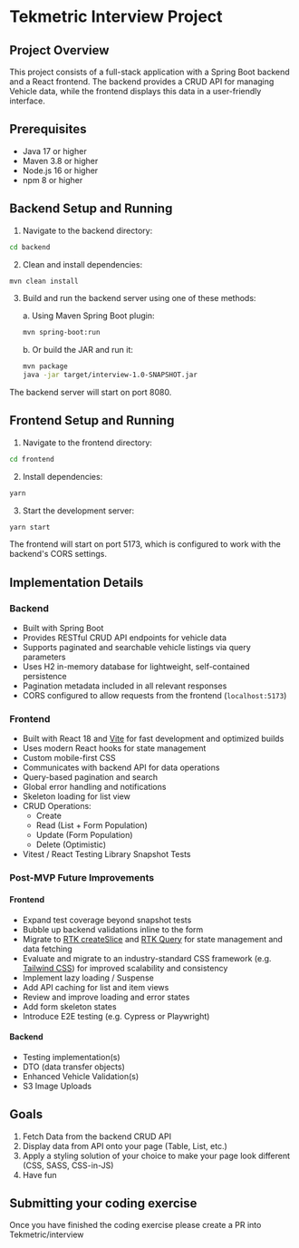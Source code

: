 # Tekmetric Interview Project

## Project Overview

This project consists of a full-stack application with a Spring Boot backend and a React frontend. The backend provides a CRUD API for managing Vehicle data, while the frontend displays this data in a user-friendly interface.

## Prerequisites

- Java 17 or higher
- Maven 3.8 or higher
- Node.js 16 or higher
- npm 8 or higher

## Backend Setup and Running

1. Navigate to the backend directory:

```bash
cd backend
```

2. Clean and install dependencies:

```bash
mvn clean install
```

3. Build and run the backend server using one of these methods:

   a. Using Maven Spring Boot plugin:

   ```bash
   mvn spring-boot:run
   ```

   b. Or build the JAR and run it:

   ```bash
   mvn package
   java -jar target/interview-1.0-SNAPSHOT.jar
   ```

The backend server will start on port 8080.

## Frontend Setup and Running

1. Navigate to the frontend directory:

```bash
cd frontend
```

2. Install dependencies:

```bash
yarn
```

3. Start the development server:

```bash
yarn start
```

The frontend will start on port 5173, which is configured to work with the backend's CORS settings.

## Implementation Details

### Backend

- Built with Spring Boot
- Provides RESTful CRUD API endpoints for vehicle data
- Supports paginated and searchable vehicle listings via query parameters
- Uses H2 in-memory database for lightweight, self-contained persistence
- Pagination metadata included in all relevant responses
- CORS configured to allow requests from the frontend (`localhost:5173`)

### Frontend

- Built with React 18 and [Vite](https://vitejs.dev/) for fast development and optimized builds
- Uses modern React hooks for state management
- Custom mobile-first CSS
- Communicates with backend API for data operations
- Query-based pagination and search
- Global error handling and notifications
- Skeleton loading for list view
- CRUD Operations:
  - Create
  - Read (List + Form Population)
  - Update (Form Population)
  - Delete (Optimistic)
- Vitest / React Testing Library Snapshot Tests

### Post-MVP Future Improvements

#### Frontend

- Expand test coverage beyond snapshot tests
- Bubble up backend validations inline to the form
- Migrate to [RTK createSlice](https://redux-toolkit.js.org/api/createSlice) and [RTK Query](https://redux-toolkit.js.org/rtk-query/overview) for state management and data fetching
- Evaluate and migrate to an industry-standard CSS framework (e.g. [Tailwind CSS](https://tailwindcss.com/)) for improved scalability and consistency
- Implement lazy loading / Suspense
- Add API caching for list and item views
- Review and improve loading and error states
- Add form skeleton states
- Introduce E2E testing (e.g. Cypress or Playwright)

#### Backend

- Testing implementation(s)
- DTO (data transfer objects)
- Enhanced Vehicle Validation(s)
- S3 Image Uploads

## Goals

1. Fetch Data from the backend CRUD API
2. Display data from API onto your page (Table, List, etc.)
3. Apply a styling solution of your choice to make your page look different (CSS, SASS, CSS-in-JS)
4. Have fun

## Submitting your coding exercise

Once you have finished the coding exercise please create a PR into Tekmetric/interview
